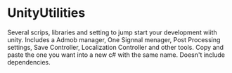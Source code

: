 # UnityUtilities
 Several scrips, libraries and setting to jump start your development wiith unity.  Includes a Admob manager, One Signnal menager, Post Processing settings, Save Controller, Localization Controller and other tools. Copy and paste the one you want into a new c# with the same name. Doesn't include dependencies.
